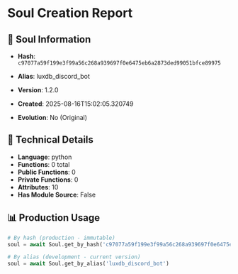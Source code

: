 # Soul Creation Report

## 🧬 Soul Information
- **Hash**: `c97077a59f199e3f99a56c268a939697f0e6475eb6a2873ded99051bfce89975`
- **Alias**: luxdb_discord_bot
- **Version**: 1.2.0
- **Created**: 2025-08-16T15:02:05.320749

- **Evolution**: No (Original)

## 🔧 Technical Details
- **Language**: python
- **Functions**: 0 total
- **Public Functions**: 0
- **Private Functions**: 0
- **Attributes**: 10
- **Has Module Source**: False

## 📊 Production Usage
```python
# By hash (production - immutable)
soul = await Soul.get_by_hash('c97077a59f199e3f99a56c268a939697f0e6475eb6a2873ded99051bfce89975')

# By alias (development - current version)
soul = await Soul.get_by_alias('luxdb_discord_bot')
```
